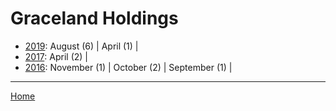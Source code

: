 # Graceland Holdings

  * [2019](./graceland-holdings-2019.md): 
      August (6) | 
      April (1) | 
  * [2017](./graceland-holdings-2017.md): 
      April (2) | 
  * [2016](./graceland-holdings-2016.md): 
      November (1) | 
      October (2) | 
      September (1) | 

----

[Home](../)
